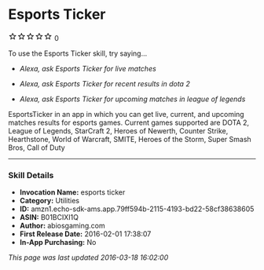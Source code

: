 # Esports Ticker
![0 stars](../../../images/ic_star_border_black_18dp_1x.png)![0 stars](../../../images/ic_star_border_black_18dp_1x.png)![0 stars](../../../images/ic_star_border_black_18dp_1x.png)![0 stars](../../../images/ic_star_border_black_18dp_1x.png)![0 stars](../../../images/ic_star_border_black_18dp_1x.png) 0

To use the Esports Ticker skill, try saying...

* *Alexa, ask Esports Ticker for live matches*

* *Alexa, ask Esports Ticker for recent results in dota 2*

* *Alexa, ask Esports Ticker for upcoming matches in league of legends*

EsportsTicker in an app in which you can get live, current, and upcoming matches results for esports games.
Current games supported are DOTA 2, League of Legends, StarCraft 2, Heroes of Newerth, Counter Strike, Hearthstone, World of Warcraft, SMITE, Heroes of the Storm, Super Smash Bros, Call of Duty

***

### Skill Details

* **Invocation Name:** esports ticker
* **Category:** Utilities
* **ID:** amzn1.echo-sdk-ams.app.79ff594b-2115-4193-bd22-58cf38638605
* **ASIN:** B01BCIXI1Q
* **Author:** abiosgaming.com
* **First Release Date:** 2016-02-01 17:38:07
* **In-App Purchasing:** No

*This page was last updated 2016-03-18 16:02:00*
